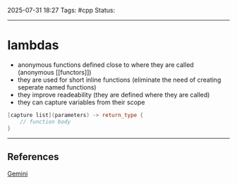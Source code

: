 
2025-07-31 18:27
Tags: #cpp
Status:

---
# lambdas
- anonymous functions defined close to where they are called (anonymous [[functors]])
- they are used for short inline functions (eliminate the need of creating seperate named functions)
- they improve readeability (they are defined where they are called)
- they can capture variables from their scope
```cpp
[capture list](parameters) -> return_type {
    // function body
}
```


---
## References
[Gemini](https://docs.google.com/document/d/1-R3Tm9_YH-RIjLIlODtdDM7HgELjKmGyRit1JLun5XQ/edit?tab=t.0)


